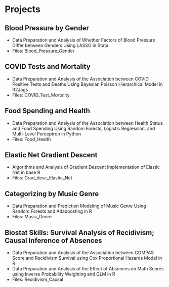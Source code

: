 # Projects

## Blood Pressure by Gender
- Data Preparation and Analysis of Whether Factors of Blood Pressure Differ between Genders Using LASSO in Stata
- Files: Blood_Pressure_Gender

## COVID Tests and Mortality
- Data Preparation and Analysis of the Association between COVID Positive Tests and Deaths Using Bayesian Poisson Hierarchical Model in R2Jags
- Files: COVID_Test_Mortality

## Food Spending and Health
- Data Preparation and Analysis of the Association between Health Status and Food Spending Using Random Forests, Logistic Regression, and Multi-Level Perceptron in Python
- Files: Food_Health

## Elastic Net Gradient Descent
- Algorithms and Analysis of Gradient Descent Implementation of Elastic Net in base R
- Files: Grad_desc_Elastic_Net

## Categorizing by Music Genre
- Data Preparation and Prediction Modeling of Music Genre Using Random Forests and Adaboosting in R
- Files: Music_Genre

## Biostat Skills: Survival Analysis of Recidivism; Causal Inference of Absences
- Data Preparation and Analysis of the Association between COMPAS Score and Recidivism Survival using Cox Proportional Hazards Model in R
- Data Preparation and Analysis of the Effect of Absences on Math Scores using Inverse Probability Weighting and GLM in R
- Files: Recidivism_Causal
